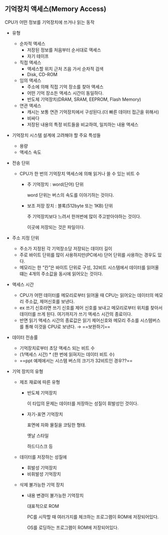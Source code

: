   
## 기억장치 액세스(Memory Access)
CPU가 어떤 정보를 기억장치에 쓰거나 읽는 동작
  
- 유형
    
    - 순차적 액세스
        - 저장된 정보를 처음부터 순서대로 액세스
        - 자기 테이프
    - 직접 액세스
        - 액세스할 위치 근처 즈음 가서 순차적 검색
        - Disk, CD-ROM
    - 임의 액세스
        - 주소에 의해 직접 기억 장소를 찾아 액세스
        - 어떤 기억 장소든 액세스 시간이 동일하다.
        - 반도체 기억장치(DRAM, SRAM, EEPROM, Flash Memory)
    - 연관 액세스
        - 캐시는 보통 연관 기억장치에서 구성된다.(더 빠른 데이터 접근을 위해서)
        - 비싸다
        - 저장된 내용의 특정 비트들을 비교하여, 일치하는 내용 액세스
    
      
    
- 기억장치 시스템 설계에 고려해야 할 주요 특성들
    - 용량
    - 액세스 속도
  
- 전송 단위
    - CPU가 한 번의 기억장치 액세스에 의해 읽거나 쓸 수 있는 비트 수
        - 주 기억장치 : word(단어) 단위
            
            word 단위는 버스의 속도를 이야기하는 것이다.
            
        - 보조 저장 장치 : 블록(512byte 또는 1KB) 단위
            
            주 기억장치보다 느려서 한꺼번에 많이 주고받아야하는 것이다.
            
            이곳에 저장되는 것은 파일이다.
            
              
            
- 주소 지정 단위
    - 주소가 지정된 각 기억장소당 저장되는 데이터 길이
    - 주로 바이트 단위를 많이 사용하지만(PC에서) 단어 단위를 사용하는 경우도 있다.
    - 메모리는 한 “칸”은 바이트 단위로 구성, 32비트 시스템에서 데이터를 읽어올 떄는 4개의 주소값을 동시에 읽어오는 것이다.
  
- 액세스 시간
    - CPU가 어떤 데이터를 메모리로부터 읽어올 때 CPU는 읽어오는 데이터의 메모리 주소값, 제어신호를 보낸다.
    - ex 쓰기 신호라면 쓰기 신호를 제어 신호를 보내고 메모리로부터 위치를 찾아서 데이터를 쓰게 된다. 여기까지가 쓰기 엑세스 시간의 종료이다.
    - 반면 읽기 액세스 시간의 종료값은 읽기 제어신호와 메모리 주소를 시스템버스를 통해 이것을 CPU로 보낸다. → ==보완하기==
- 데이터 전송률
    
    - 기억장치로부터 초당 액세스 되는 비트 수
    - (1/액세스 시간) * (한 번에 읽혀지는 데이터 비트 수)
    - ==ppt 예제에서는 시스템 버스의 크기가 32비트인 경우??==
    
      
    
- 기억 장치의 유형
    - 제조 재료에 따른 유형
        - 반도체 기억장치
            
            이 타입의 문제는 데이터를 저장하는 성질이 휘발성인 것이다.
            
        - 자기-표면 기억장치
            
            표면에 자화 물질을 코팅한 형태.
            
            옛날 스타일
            
            하드디스크 등
            
    - 데이터를 저장하는 성질에
        - 휘발성 기억장치
        - 비휘발성 기억장치
    - 삭제 불가능한 기억 장치
        - 내용 변경이 불가능한 기억장치
            
            대표적으로 ROM
            
            PC를 시작할 때 여러가지를 체크하는 프로그램이 ROM에 저장되어있다.
            
            OS를 로딩하는 프로그램이 ROM에 저장되어있다.